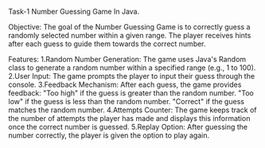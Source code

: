 Task-1
Number Guessing Game In Java.

Objective:
The goal of the Number Guessing Game is to correctly guess a randomly selected number within a given range. The player receives hints after each guess to guide them towards the correct number.

Features:
1.Random Number Generation: The game uses Java's Random class to generate a random number within a specified range (e.g., 1 to 100).
2.User Input: The game prompts the player to input their guess through the console.
3.Feedback Mechanism: After each guess, the game provides feedback:
     "Too high" if the guess is greater than the random number.
     "Too low" if the guess is less than the random number.
     "Correct" if the guess matches the random number.
4.Attempts Counter: The game keeps track of the number of attempts the player has made and displays this information once the correct number is guessed.
5.Replay Option: After guessing the number correctly, the player is given the option to play again.
